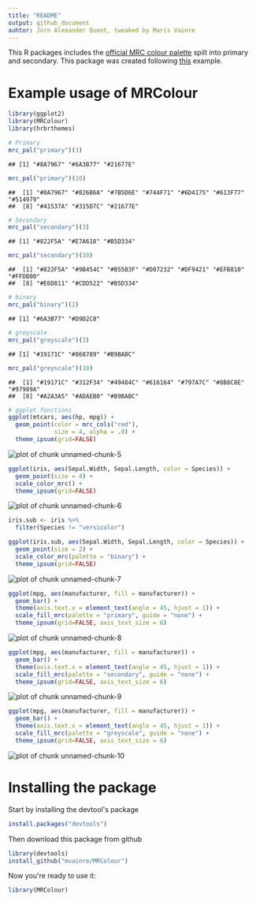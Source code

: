 ```yaml
---
title: "README"
output: github_document
auhtor: Jörn Alexander Quent, tweaked by Maris Vainre
---
```




This R packages includes the [official MRC colour palette](https://mrc.ukri.org/about/information-standards/mrc-brand-guidelines/colour-palette/) spilt into primary and secondary. This package was created following [this](https://drsimonj.svbtle.com/creating-corporate-colour-palettes-for-ggplot2) example.

# Example usage of MRColour

```r
library(ggplot2)
library(MRColour)
library(hrbrthemes)

# Primary 
mrc_pal("primary")(3)
```

```
## [1] "#8A7967" "#6A3B77" "#21677E"
```

```r
mrc_pal("primary")(10)
```

```
##  [1] "#8A7967" "#826B6A" "#7B5D6E" "#744F71" "#6D4175" "#613F77" "#514979"
##  [8] "#41537A" "#315D7C" "#21677E"
```


```r
# Secondary
mrc_pal("secondary")(3)
```

```
## [1] "#822F5A" "#E7A618" "#B5D334"
```

```r
mrc_pal("secondary")(10)
```

```
##  [1] "#822F5A" "#9B454C" "#B55B3F" "#D07232" "#DF9421" "#EFB810" "#FFDB00"
##  [8] "#E6D811" "#CDD522" "#B5D334"
```


```r
# binary
mrc_pal("binary")(2)
```

```
## [1] "#6A3B77" "#D9D2C8"
```


```r
# greyscale
mrc_pal("greyscale")(3)
```

```
## [1] "#19171C" "#868789" "#B9BABC"
```

```r
mrc_pal("greyscale")(10)
```

```
##  [1] "#19171C" "#312F34" "#49484C" "#616164" "#797A7C" "#8B8C8E" "#97989A"
##  [8] "#A2A3A5" "#ADAEB0" "#B9BABC"
```


```r
# ggplot functions
ggplot(mtcars, aes(hp, mpg)) +
  geom_point(color = mrc_cols("red"),
             size = 4, alpha = .8) +
  theme_ipsum(grid=FALSE)
```

![plot of chunk unnamed-chunk-5](figure/unnamed-chunk-5-1.png)


```r
ggplot(iris, aes(Sepal.Width, Sepal.Length, color = Species)) +
  geom_point(size = 4) +
  scale_color_mrc() +
  theme_ipsum(grid=FALSE)
```

![plot of chunk unnamed-chunk-6](figure/unnamed-chunk-6-1.png)


```r
iris.sub <- iris %>%
  filter(Species != "versicolor")

ggplot(iris.sub, aes(Sepal.Width, Sepal.Length, color = Species)) +
  geom_point(size = 2) +
  scale_color_mrc(palette = "binary") +
  theme_ipsum(grid=FALSE)
```

![plot of chunk unnamed-chunk-7](figure/unnamed-chunk-7-1.png)


```r
ggplot(mpg, aes(manufacturer, fill = manufacturer)) +
  geom_bar() +
  theme(axis.text.x = element_text(angle = 45, hjust = 1)) +
  scale_fill_mrc(palette = "primary", guide = "none") +
  theme_ipsum(grid=FALSE, axis_text_size = 6)
```

![plot of chunk unnamed-chunk-8](figure/unnamed-chunk-8-1.png)


```r
ggplot(mpg, aes(manufacturer, fill = manufacturer)) +
  geom_bar() +
  theme(axis.text.x = element_text(angle = 45, hjust = 1)) +
  scale_fill_mrc(palette = "secondary", guide = "none") +
  theme_ipsum(grid=FALSE, axis_text_size = 6)
```

![plot of chunk unnamed-chunk-9](figure/unnamed-chunk-9-1.png)


```r
ggplot(mpg, aes(manufacturer, fill = manufacturer)) +
  geom_bar() +
  theme(axis.text.x = element_text(angle = 45, hjust = 1)) +
  scale_fill_mrc(palette = "greyscale", guide = "none") +
  theme_ipsum(grid=FALSE, axis_text_size = 6)
```

![plot of chunk unnamed-chunk-10](figure/unnamed-chunk-10-1.png)

# Installing the package

Start by installing the devtool's package

```r
install.packages("devtools")
```
Then download this package from github

```r
library(devtools)
install_github("mvainre/MRColour")
```
Now you're ready to use it:

```r
library(MRColour)
```
